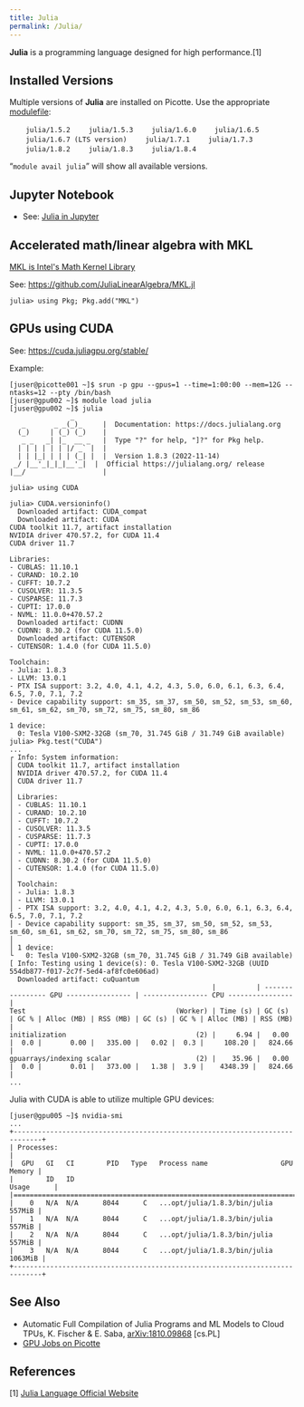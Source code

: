 ```yaml
---
title: Julia
permalink: /Julia/
---
```


**Julia** is a programming language designed for high performance.[1]

Installed Versions
------------------

Multiple versions of **Julia** are installed on Picotte. Use the
appropriate
[modulefile](/Environment_Modules_Quick_Start_Guide "wikilink"):

`    julia/1.5.2`
`    julia/1.5.3`
`    julia/1.6.0`
`    julia/1.6.5`
`    julia/1.6.7 (LTS version)`
`    julia/1.7.1`
`    julia/1.7.3`
`    julia/1.8.2`
`    julia/1.8.3`
`    julia/1.8.4`

“`module avail julia`” will show all available versions.

Jupyter Notebook
----------------

-   See: [Julia in Jupyter](/Julia_in_Jupyter "wikilink")

Accelerated math/linear algebra with MKL
----------------------------------------

[MKL is Intel's Math Kernel Library](https://www.intel.com/content/www/us/en/developer/tools/oneapi/onemkl.html)

See: <https://github.com/JuliaLinearAlgebra/MKL.jl>

``` text
julia> using Pkg; Pkg.add("MKL")
```

GPUs using CUDA
---------------

See: <https://cuda.juliagpu.org/stable/>

Example:

``` text
[juser@picotte001 ~]$ srun -p gpu --gpus=1 --time=1:00:00 --mem=12G --ntasks=12 --pty /bin/bash
[juser@gpu002 ~]$ module load julia
[juser@gpu002 ~]$ julia
               _
   _       _ _(_)_     |  Documentation: https://docs.julialang.org
  (_)     | (_) (_)    |
   _ _   _| |_  __ _   |  Type "?" for help, "]?" for Pkg help.
  | | | | | | |/ _` |  |
  | | |_| | | | (_| |  |  Version 1.8.3 (2022-11-14)
 _/ |__'_|_|_|__'_|  |  Official https://julialang.org/ release
|__/                   |

julia> using CUDA

julia> CUDA.versioninfo()
  Downloaded artifact: CUDA_compat
  Downloaded artifact: CUDA
CUDA toolkit 11.7, artifact installation
NVIDIA driver 470.57.2, for CUDA 11.4
CUDA driver 11.7

Libraries:
- CUBLAS: 11.10.1
- CURAND: 10.2.10
- CUFFT: 10.7.2
- CUSOLVER: 11.3.5
- CUSPARSE: 11.7.3
- CUPTI: 17.0.0
- NVML: 11.0.0+470.57.2
  Downloaded artifact: CUDNN
- CUDNN: 8.30.2 (for CUDA 11.5.0)
  Downloaded artifact: CUTENSOR
- CUTENSOR: 1.4.0 (for CUDA 11.5.0)

Toolchain:
- Julia: 1.8.3
- LLVM: 13.0.1
- PTX ISA support: 3.2, 4.0, 4.1, 4.2, 4.3, 5.0, 6.0, 6.1, 6.3, 6.4, 6.5, 7.0, 7.1, 7.2
- Device capability support: sm_35, sm_37, sm_50, sm_52, sm_53, sm_60, sm_61, sm_62, sm_70, sm_72, sm_75, sm_80, sm_86

1 device:
  0: Tesla V100-SXM2-32GB (sm_70, 31.745 GiB / 31.749 GiB available)
julia> Pkg.test("CUDA")
...
┌ Info: System information:
│ CUDA toolkit 11.7, artifact installation
│ NVIDIA driver 470.57.2, for CUDA 11.4
│ CUDA driver 11.7
│
│ Libraries:
│ - CUBLAS: 11.10.1
│ - CURAND: 10.2.10
│ - CUFFT: 10.7.2
│ - CUSOLVER: 11.3.5
│ - CUSPARSE: 11.7.3
│ - CUPTI: 17.0.0
│ - NVML: 11.0.0+470.57.2
│ - CUDNN: 8.30.2 (for CUDA 11.5.0)
│ - CUTENSOR: 1.4.0 (for CUDA 11.5.0)
│
│ Toolchain:
│ - Julia: 1.8.3
│ - LLVM: 13.0.1
│ - PTX ISA support: 3.2, 4.0, 4.1, 4.2, 4.3, 5.0, 6.0, 6.1, 6.3, 6.4, 6.5, 7.0, 7.1, 7.2
│ - Device capability support: sm_35, sm_37, sm_50, sm_52, sm_53, sm_60, sm_61, sm_62, sm_70, sm_72, sm_75, sm_80, sm_86
│
│ 1 device:
└   0: Tesla V100-SXM2-32GB (sm_70, 31.745 GiB / 31.749 GiB available)
[ Info: Testing using 1 device(s): 0. Tesla V100-SXM2-32GB (UUID 554db877-f017-2c7f-5ed4-af8fc0e606ad)
  Downloaded artifact: cuQuantum
                                                  |          | ---------------- GPU ---------------- | ---------------- CPU ---------------- |
Test                                     (Worker) | Time (s) | GC (s) | GC % | Alloc (MB) | RSS (MB) | GC (s) | GC % | Alloc (MB) | RSS (MB) |
initialization                                (2) |     6.94 |   0.00 |  0.0 |       0.00 |   335.00 |   0.02 |  0.3 |     108.20 |   824.66 |
gpuarrays/indexing scalar                     (2) |    35.96 |   0.00 |  0.0 |       0.01 |   373.00 |   1.38 |  3.9 |    4348.39 |   824.66 |
...
```

Julia with CUDA is able to utilize multiple GPU devices:

``` text
[juser@gpu005 ~]$ nvidia-smi
...
+-----------------------------------------------------------------------------+
| Processes:                                                                  |
|  GPU   GI   CI        PID   Type   Process name                  GPU Memory |
|        ID   ID                                                   Usage      |
|=============================================================================|
|    0   N/A  N/A      8044      C   ...opt/julia/1.8.3/bin/julia      557MiB |
|    1   N/A  N/A      8044      C   ...opt/julia/1.8.3/bin/julia      557MiB |
|    2   N/A  N/A      8044      C   ...opt/julia/1.8.3/bin/julia      557MiB |
|    3   N/A  N/A      8044      C   ...opt/julia/1.8.3/bin/julia     1063MiB |
+-----------------------------------------------------------------------------+
```

See Also
--------

-   Automatic Full Compilation of Julia Programs and ML Models to Cloud
    TPUs, K. Fischer & E. Saba,
    [arXiv:1810.09868](https://arxiv.org/abs/1810.09868) \[cs.PL\]
-   [GPU Jobs on Picotte](/GPU_Jobs_on_Picotte "wikilink")

References
----------

<references/>

[1] [Julia Language Official Website](https://julialang.org)
